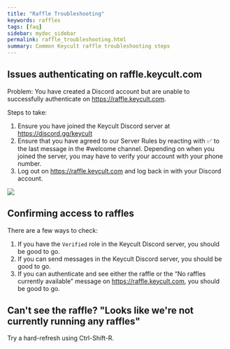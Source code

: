 ```yaml
---
title: "Raffle Troubleshooting"
keywords: raffles
tags: [faq]
sidebar: mydoc_sidebar
permalink: raffle_troubleshooting.html
summary: Common Keycult raffle troubleshooting steps
---
```


## Issues authenticating on raffle.keycult.com

Problem: You have created a Discord account but are unable to successfully authenticate on <https://raffle.keycult.com>.

Steps to take:

1. Ensure you have joined the Keycult Discord server at <https://discord.gg/keycult>
2. Ensure that you have agreed to our Server Rules by reacting with ✅ to the last message in the #welcome channel. Depending on when you joined the server, you may have to verify your account with your phone number.
3. Log out on <https://raffle.keycult.com> and log back in with your Discord account.

![](https://paper-attachments.dropbox.com/s_DB615EF798A0E0E3033412815D55EE2235671FAAFEBB8E7E495D8D4AF452032E_1596477948290_image.png)


## Confirming access to raffles

There are a few ways to check:

1. If you have the `Verified` role in the Keycult Discord server, you should be good to go.
2. If you can send messages in the Keycult Discord server, you should be good to go.
3. If you can authenticate and see either the raffle or the “No raffles currently available” message on <https://raffle.keycult.com>, you should be good to go.


## Can't see the raffle? "Looks like we're not currently running any raffles"

Try a hard-refresh using Ctrl-Shift-R.
